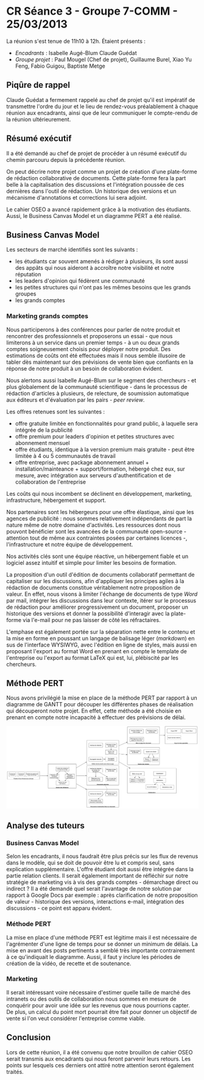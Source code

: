 # CR Séance 3 - Groupe 7-COMM - 25/03/2013

La réunion s'est tenue de 11h10 à 12h. Étaient présents :

- *Encadrants* : Isabelle Augé-Blum Claude Guédat
- *Groupe projet* : Paul Mougel (Chef de projet), Guillaume Burel, Xiao Yu Feng, Fabio Guigou, Baptiste Metge

## Piqûre de rappel

Claude Guédat a fermement rappelé au chef de projet qu'il est impératif de transmettre l'ordre du jour et le lieu de rendez-vous préalablement à chaque réunion aux encadrants, ainsi que de leur communiquer le compte-rendu de la réunion ultérieurement.

## Résumé exécutif

Il a été demandé au chef de projet de procéder à un résumé exécutif du chemin parcouru depuis la précédente réunion.

On peut décrire notre projet comme un projet de création d'une plate-forme de rédaction collaborative de documents.
Cette plate-forme fera la part belle à la capitalisation des discussions et l'intégration poussée de ces dernières dans l'outil de rédaction. Un historique des versions et un mécanisme d'annotations et corrections lui sera adjoint.

Le cahier OSEO a avancé rapidement grâce à la motivation des étudiants. Aussi, le Business Canvas Model et un diagramme PERT a été réalisé.

## Business Canvas Model

Les secteurs de marché identifiés sont les suivants :

 * les étudiants car souvent amenés à rédiger à plusieurs, ils sont aussi des appâts qui nous aideront à accroître notre visibilité et notre réputation
 * les leaders d'opinion qui fédèrent une communauté
 * les petites structures qui n'ont pas les mêmes besoins que les grands groupes
 * les grands comptes
 
### Marketing grands comptes

Nous participerons à des conférences pour parler de notre produit et rencontrer des professionnels et proposerons un essai - que nous limiterons à un service dans un premier temps - à un ou deux grands comptes soigneusement choisis pour déployer notre produit.
Des estimations de coûts ont été effectuées mais il nous semble illusoire de tabler dès maintenant sur des prévisions de vente bien que confiants en la réponse de notre produit à un besoin de collaboration évident.
 
Nous alertons aussi Isabelle Augé-Blum sur le segment des chercheurs - et plus globalement de la communauté scientifique - dans le processus de rédaction d'articles à plusieurs, de relecture, de soumission automatique aux éditeurs et d'évaluation par les pairs - *peer review*.

Les offres retenues sont les suivantes :

 * offre gratuite limitée en fonctionnalités pour grand public, à laquelle sera intégrée de la publicité
 * offre premium pour leaders d'opinion et petites structures avec abonnement mensuel
 * offre étudiants, identique à la version premium mais gratuite - peut être limitée à 4 ou 5 communautés de travail
 * offre entreprise, avec package abonnement annuel + installation/mainteance + support/formation, hébergé chez eux, sur mesure, avec intégration aux serveurs d'authentification et de collaboration de l'entreprise

Les coûts qui nous incombent se déclinent en développement, marketing, infrastructure, hébergement et support.

Nos partenaires sont les hébergeurs pour une offre élastique, ainsi que les agences de publicité : nous sommes relativement indépendants de part la nature même de notre domaine d'activités.
Les ressources dont nous pouvont bénéficier sont les avancées de la communauté open-source - attention tout de même aux contraintes posées par certaines licences -, l'infrastructure et notre équipe de développement.

Nos activités clés sont une équipe réactive, un hébergement fiable et un logiciel assez intuitif et simple pour limiter les besoins de formation.

La proposition d'un outil d'édition de documents collaboratif permettant de capitaliser sur les discussions, afin d'appliquer les principes agiles à la rédaction de documents constitue véritablement notre proposition de valeur. En effet, nous visons à limiter l'échange de documents de type *Word* par mail, intégrer les discussions dans leur contexte, itérer sur le processus de rédaction pour améliorer progressivement un document, proposer un historique des versions et donner la possibilité d'interagir avec la plate-forme via l'e-mail pour ne pas laisser de côté les réfractaires.

L'emphase est également portée sur la séparation nette entre le contenu et la mise en forme en poussant un langage de balisage léger (*markdown*) en sus de l'interface WYSIWYG, avec l'édition en ligne de styles, mais aussi en proposant l'export au format Word en prenant en compte le template de l'entreprise ou l'export au format LaTeX qui est, lui, plébiscité par les chercheurs.

## Méthode PERT

Nous avons privilégié la mise en place de la méthode PERT par rapport à un diagramme de GANTT pour découper les différentes phases de réalisation qui découperont notre projet.
En effet, cette méthode a été choisie en prenant en compte notre incapacité à effectuer des prévisions de délai.

![ Diagramme PERT ](../ressources/pert.svg)

## Analyse des tuteurs

### Business Canvas Model

Selon les encadrants, il nous faudrait être plus précis sur les flux de revenus dans le modèle, qui se doit de pouvoir être lu et compris seul, sans explication supplémentaire.
L'offre étudiant doit aussi être intégrée dans la partie relation clients.
Il serait également important de réfléchir sur notre stratégie de marketing vis à vis des grands comptes - démarchage direct ou indirect ?
Il a été demandé quel serait l'avantage de notre solution par rapport à Google Docs par exemple : après clarification de notre proposition de valeur - historique des versions, interactions e-mail, intégration des discussions - ce point est apparu évident.

### Méthode PERT

La mise en place d'une méthode PERT est légitime mais il est nécessaire de l'agrémenter d'une ligne de temps pour se donner un minimum de délais.
La mise en avant des posts pertinents a semblé très importante contrairement à ce qu'indiquait le diagramme.
Aussi, il faut y inclure les périodes de création de la vidéo, de recette et de soutenance.

### Marketing

Il serait intéressant voire nécessaire d'estimer quelle taille de marché des intranets ou des outils de collaboration nous sommes en mesure de conquérir pour avoir une idée sur les revenus que nous pourrions capter.
De plus, un calcul du point mort pourrait être fait pour donner un objectif de vente si l'on veut considérer l'entreprise comme viable.

## Conclusion

Lors de cette réunion, il a été convenu que notre brouillon de cahier OSEO serait transmis aux encadrants qui nous feront parvenir leurs retours.
Les points sur lesquels ces derniers ont attiré notre attention seront également traités.
